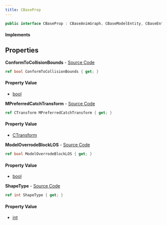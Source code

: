 ```yaml
---
title: CBaseProp
---
```


```csharp
public interface CBaseProp : CBaseAnimGraph, CBaseModelEntity, CBaseEntity, CEntityInstance, ISchemaClass<CEntityInstance>, ISchemaClass<CBaseEntity>, ISchemaClass<CBaseModelEntity>, ISchemaClass<CBaseAnimGraph>, ISchemaClass<CBaseProp>, ISchemaField, ISchemaClass, INativeHandle
```

#### Implements

## Properties

**ConformToCollisionBounds** - [Source Code](https://github.com/swiftly-solution/swiftlys2/blob/master/managed/src/SwiftlyS2.Generated/Schemas/Interfaces/CBaseProp.cs#L20)

```csharp
ref bool ConformToCollisionBounds { get; }
```

#### Property Value

- [bool](https://learn.microsoft.com/dotnet/api/system.boolean)

**MPreferredCatchTransform** - [Source Code](https://github.com/swiftly-solution/swiftlys2/blob/master/managed/src/SwiftlyS2.Generated/Schemas/Interfaces/CBaseProp.cs#L22)

```csharp
ref CTransform MPreferredCatchTransform { get; }
```

#### Property Value

- [CTransform](/docs/api/shared/natives/ctransform)

**ModelOverrodeBlockLOS** - [Source Code](https://github.com/swiftly-solution/swiftlys2/blob/master/managed/src/SwiftlyS2.Generated/Schemas/Interfaces/CBaseProp.cs#L16)

```csharp
ref bool ModelOverrodeBlockLOS { get; }
```

#### Property Value

- [bool](https://learn.microsoft.com/dotnet/api/system.boolean)

**ShapeType** - [Source Code](https://github.com/swiftly-solution/swiftlys2/blob/master/managed/src/SwiftlyS2.Generated/Schemas/Interfaces/CBaseProp.cs#L18)

```csharp
ref int ShapeType { get; }
```

#### Property Value

- [int](https://learn.microsoft.com/dotnet/api/system.int32)

